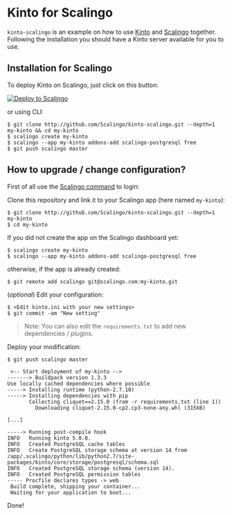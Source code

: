 # Kinto for Scalingo

`kinto-scalingo` is an example on how to use [Kinto](http://kinto-storage.org) and [Scalingo](https://scalingo.com) together.
Following the installation you should have a Kinto server available for you to use.

## Installation for Scalingo

To deploy Kinto on Scalingo, just click on this button:

[![Deploy to Scalingo](https://cdn.scalingo.com/deploy/button.svg)](https://my.scalingo.com/deploy)

or using CLI:

```
$ git clone http://github.com/Scalingo/kinto-scalingo.git --depth=1 my-kinto && cd my-kinto
$ scalingo create my-kinto
$ scalingo --app my-kinto addons-add scalingo-postgresql free
$ git push scalingo master
```

## How to upgrade / change configuration?

First of all use the [Scalingo command](http://cli.scalingo.com/) to login:

Clone this repository and link it to your Scalingo app (here named `my-kinto`):

```
$ git clone http://github.com/Scalingo/kinto-scalingo.git --depth=1 my-kinto
$ cd my-kinto
```

If you did not create the app on the Scalingo dashboard yet:

```
$ scalingo create my-kinto
$ scalingo --app my-kinto addons-add scalingo-postgresql free
```

otherwise, if the app is already created:

```
$ git remote add scalingo git@scalingo.com:my-kinto.git
```

(*optional*) Edit your configuration:

```
$ <Edit kinto.ini with your new settings>
$ git commit -am "New setting"
```

> Note: You can also edit the `requirements.txt` to add new dependencies / plugins.

Deploy your modification:

```
$ git push scalingo master

 <-- Start deployment of my-kinto -->
-------> Buildpack version 1.3.3
Use locally cached dependencies where possible
-----> Installing runtime (python-2.7.10)
-----> Installing dependencies with pip
       Collecting cliquet==2.15.0 (from -r requirements.txt (line 1))
         Downloading cliquet-2.15.0-cp2.cp3-none-any.whl (315kB)

[...]

-----> Running post-compile hook
INFO   Running kinto 5.0.0. 
INFO   Created PostgreSQL cache tables 
INFO   Create PostgreSQL storage schema at version 14 from /app/.scalingo/python/lib/python2.7/site-packages/kinto/core/storage/postgresql/schema.sql 
INFO   Created PostgreSQL storage schema (version 14). 
INFO   Created PostgreSQL permission tables 
----- Procfile declares types -> web
 Build complete, shipping your container...
 Waiting for your application to boot... 
```

Done!
